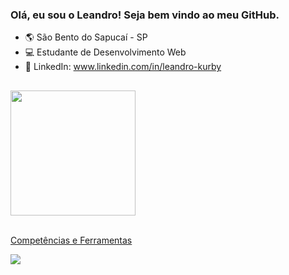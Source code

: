 ### Olá, eu sou o Leandro! Seja bem vindo ao meu GitHub.

- 🌎  São Bento do Sapucaí - SP
- 💻  Estudante de Desenvolvimento Web
- 🔗  LinkedIn: www.linkedin.com/in/leandro-kurby

##

<div>
  <a href="https://github.com/leandro-kurby"/>
  <img height="200em" src="https://github-readme-stats.vercel.app/api?username=leandro-kurby&show_icons=true&theme=default&include_all_commits=true&count_private=true"/>
</div>

<div><br>
 <p>Competências e Ferramentas</p>
 <img src="https://skillicons.dev/icons?i=html,css,javascript,react,git,github,figma,vercel,vite,discord,stackoverflow" />
</div>

